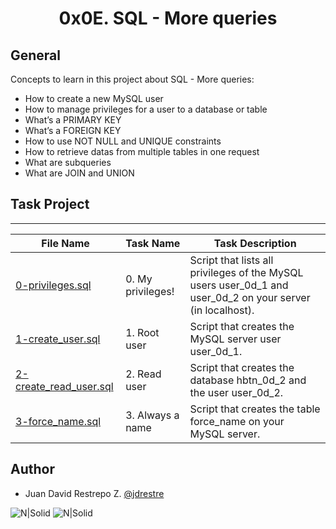 <h1 align="center">0x0E. SQL - More queries</h1>


## General

Concepts to learn in this project about SQL - More queries:

- How to create a new MySQL user
- How to manage privileges for a user to a database or table
- What’s a PRIMARY KEY
- What’s a FOREIGN KEY
- How to use NOT NULL and UNIQUE constraints
- How to retrieve datas from multiple tables in one request
- What are subqueries
- What are JOIN and UNION

## Task Project
---
File Name|Task Name|Task Description
---|---|---
[0-privileges.sql](https://github.com/jdrestre/holbertonschool-higher_level_programming/tree/master/0x0E-SQL_more_queries/0-privileges.sql)|0. My privileges! |Script that lists all privileges of the MySQL users user_0d_1 and user_0d_2 on your server (in localhost).
[1-create_user.sql](https://github.com/jdrestre/holbertonschool-higher_level_programming/tree/master/0x0E-SQL_more_queries/1-create_user.sql)|1. Root user|Script that creates the MySQL server user user_0d_1.
[2-create_read_user.sql](https://github.com/jdrestre/holbertonschool-higher_level_programming/tree/master/0x0E-SQL_more_queries/2-create_read_user.sql)|2. Read user|Script that creates the database hbtn_0d_2 and the user user_0d_2.
[3-force_name.sql](https://github.com/jdrestre/holbertonschool-higher_level_programming/tree/master/0x0E-SQL_more_queries/3-force_name.sql)|3. Always a name|Script that creates the table force_name on your MySQL server.


## Author

- Juan David Restrepo Z. [@jdrestre](https://twitter.com/jdrestre)

![N|Solid](https://www.holbertonschool.com/holberton-logo.png) ![N|Solid](https://intranet.hbtn.io/assets/holberton-logo-coral-27055cb2f875eb10bf3b3942e52a24581bc0667695bdc856d4f08b469b678000.png)

